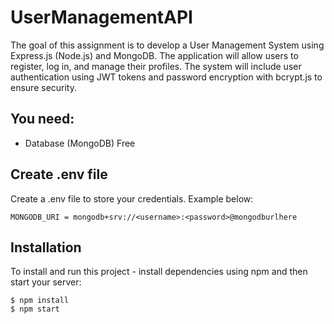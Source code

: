 # UserManagementAPI
The goal of this assignment is to develop a User Management System using Express.js (Node.js) and MongoDB. The application will allow users to register, log in, and manage their profiles. The system will include user authentication using JWT tokens and password encryption with bcrypt.js to ensure security.

## You need:
- Database (MongoDB) Free

## Create .env file
Create a .env file to store your credentials. Example below:

```
MONGODB_URI = mongodb+srv://<username>:<password>@mongodburlhere
```

## Installation
To install and run this project - install dependencies using npm and then start your server:

```
$ npm install
$ npm start
```